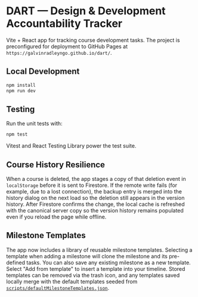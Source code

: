# DART — Design & Development Accountability Tracker

Vite + React app for tracking course development tasks. The project is preconfigured for deployment to GitHub Pages at `https://galvinradleyngo.github.io/dart/`.

## Local Development

```bash
npm install
npm run dev
```

## Testing

Run the unit tests with:

```bash
npm test
```

Vitest and React Testing Library power the test suite.

## Course History Resilience

When a course is deleted, the app stages a copy of that deletion event in `localStorage` before it is sent to Firestore. If the remote write fails (for example, due to a lost connection), the backup entry is merged into the history dialog on the next load so the deletion still appears in the version history. After Firestore confirms the change, the local cache is refreshed with the canonical server copy so the version history remains populated even if you reload the page while offline.

## Milestone Templates

The app now includes a library of reusable milestone templates. Selecting a template when adding a milestone will clone the milestone and its pre-defined tasks. You can also save any existing milestone as a new template.
Select "Add from template" to insert a template into your timeline. Stored templates can be removed via the trash icon, and any templates saved locally merge with the default templates seeded from [`scripts/defaultMilestoneTemplates.json`](scripts/defaultMilestoneTemplates.json).
